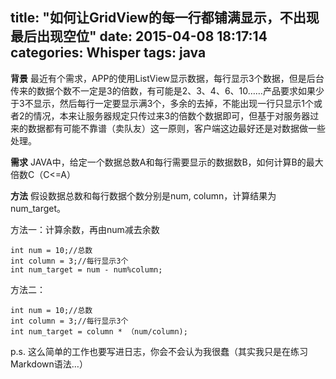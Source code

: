title: "如何让GridView的每一行都铺满显示，不出现最后出现空位"
date: 2015-04-08 18:17:14
categories: Whisper
tags: java
---

**背景**
	最近有个需求，APP的使用ListView显示数据，每行显示3个数据，但是后台传来的数据个数不一定是3的倍数，有可能是2、3、4、6、10……产品要求如果少于3不显示，然后每行一定要显示满3个，多余的去掉，不能出现一行只显示1个或者2的情况，本来让服务器规定只传过来3的倍数个数据即可，但基于对服务器过来的数据都有可能不靠谱（卖队友）这一原则，客户端这边最好还是对数据做一些处理。

**需求**
  JAVA中，给定一个数据总数A和每行需要显示的数据数B，如何计算B的最大倍数C（C<=A）

**方法**
假设数据总数和每行数据个数分别是num, column，计算结果为num_target。

方法一：计算余数，再由num减去余数

    int num = 10;//总数
    int column = 3;//每行显示3个
    int num_target = num - num%column;

方法二：

    int num = 10;//总数
    int column = 3;//每行显示3个
    int num_target = column * （num/column);
  
  p.s. 这么简单的工作也要写进日志，你会不会认为我很蠢（其实我只是在练习Markdown语法…）